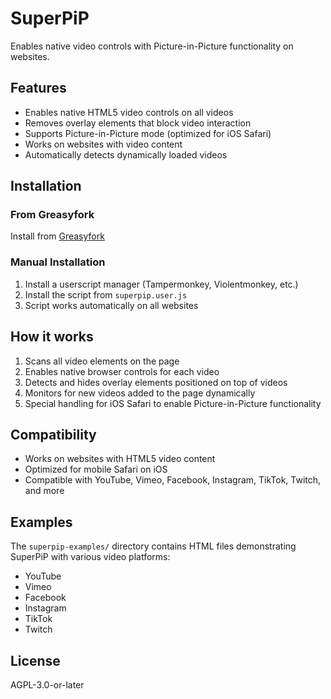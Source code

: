 # SuperPiP

Enables native video controls with Picture-in-Picture functionality on websites.

## Features

- Enables native HTML5 video controls on all videos
- Removes overlay elements that block video interaction
- Supports Picture-in-Picture mode (optimized for iOS Safari)
- Works on websites with video content
- Automatically detects dynamically loaded videos

## Installation

### From Greasyfork
Install from [Greasyfork](https://greasyfork.org/en/scripts/538178-superpip)

### Manual Installation
1. Install a userscript manager (Tampermonkey, Violentmonkey, etc.)
2. Install the script from `superpip.user.js`
3. Script works automatically on all websites

## How it works

1. Scans all video elements on the page
2. Enables native browser controls for each video
3. Detects and hides overlay elements positioned on top of videos
4. Monitors for new videos added to the page dynamically
5. Special handling for iOS Safari to enable Picture-in-Picture functionality

## Compatibility

- Works on websites with HTML5 video content
- Optimized for mobile Safari on iOS
- Compatible with YouTube, Vimeo, Facebook, Instagram, TikTok, Twitch, and more

## Examples

The `superpip-examples/` directory contains HTML files demonstrating SuperPiP with various video platforms:

- YouTube
- Vimeo
- Facebook
- Instagram
- TikTok
- Twitch

## License

AGPL-3.0-or-later